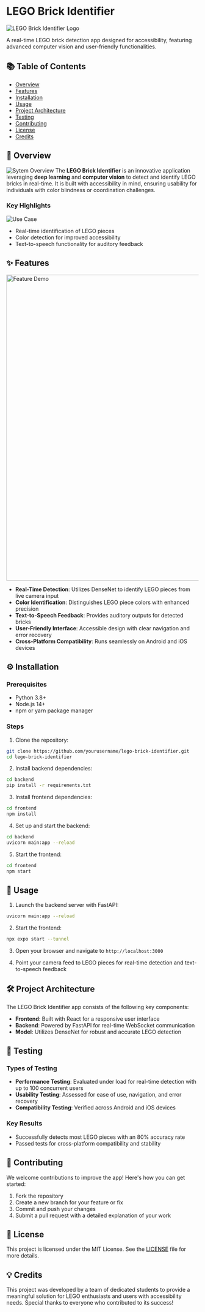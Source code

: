 # LEGO Brick Identifier

![LEGO Brick Identifier Logo](let-go/assets/logo.png)

A real-time LEGO brick detection app designed for accessibility, featuring advanced computer vision and user-friendly functionalities.

## 📚 Table of Contents
* [Overview](#overview)
* [Features](#features)
* [Installation](#installation)
* [Usage](#usage)
* [Project Architecture](#project-architecture)
* [Testing](#testing)
* [Contributing](#contributing)
* [License](#license)
* [Credits](#credits)

## 📝 Overview
![Sytem Overview](let-go/assets/system-design.png)
The **LEGO Brick Identifier** is an innovative application leveraging **deep learning** and **computer vision** to detect and identify LEGO bricks in real-time. It is built with accessibility in mind, ensuring usability for individuals with color blindness or coordination challenges.

### Key Highlights
![Use Case ](let-go/assets/use-case.png)

* Real-time identification of LEGO pieces
* Color detection for improved accessibility
* Text-to-speech functionality for auditory feedback

## ✨ Features
<img src="let-go/assets/demo.png" width="800" height="auto" alt="Feature Demo">

* **Real-Time Detection**: Utilizes DenseNet to identify LEGO pieces from live camera input
* **Color Identification**: Distinguishes LEGO piece colors with enhanced precision
* **Text-to-Speech Feedback**: Provides auditory outputs for detected bricks
* **User-Friendly Interface**: Accessible design with clear navigation and error recovery
* **Cross-Platform Compatibility**: Runs seamlessly on Android and iOS devices

## ⚙️ Installation

### Prerequisites
* Python 3.8+
* Node.js 14+
* npm or yarn package manager

### Steps
1. Clone the repository:
```bash
git clone https://github.com/yourusername/lego-brick-identifier.git
cd lego-brick-identifier
```

2. Install backend dependencies:
```bash
cd backend
pip install -r requirements.txt
```

3. Install frontend dependencies:
```bash
cd frontend
npm install
```

4. Set up and start the backend:
```bash
cd backend
uvicorn main:app --reload
```

5. Start the frontend:
```bash
cd frontend
npm start
```

## 🚀 Usage
1. Launch the backend server with FastAPI:
```bash
uvicorn main:app --reload
```

2. Start the frontend:
```bash
npx expo start --tunnel
```

3. Open your browser and navigate to `http://localhost:3000`

4. Point your camera feed to LEGO pieces for real-time detection and text-to-speech feedback

## 🛠 Project Architecture
The LEGO Brick Identifier app consists of the following key components:

* **Frontend**: Built with React for a responsive user interface
* **Backend**: Powered by FastAPI for real-time WebSocket communication
* **Model**: Utilizes DenseNet for robust and accurate LEGO detection

## 🧪 Testing

### Types of Testing
* **Performance Testing**: Evaluated under load for real-time detection with up to 100 concurrent users
* **Usability Testing**: Assessed for ease of use, navigation, and error recovery
* **Compatibility Testing**: Verified across Android and iOS devices

### Key Results
* Successfully detects most LEGO pieces with an 80% accuracy rate
* Passed tests for cross-platform compatibility and stability

## 🤝 Contributing
We welcome contributions to improve the app! Here's how you can get started:

1. Fork the repository
2. Create a new branch for your feature or fix
3. Commit and push your changes
4. Submit a pull request with a detailed explanation of your work

## 📄 License
This project is licensed under the MIT License. See the [LICENSE](LICENSE) file for more details.

## 💡 Credits
This project was developed by a team of dedicated students to provide a meaningful solution for LEGO enthusiasts and users with accessibility needs. Special thanks to everyone who contributed to its success!

